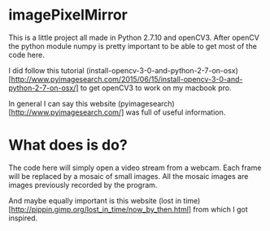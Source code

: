 # imagePixelMirror

This is a little project all made in Python 2.7.10 and openCV3. After openCV the python module numpy is pretty important to be able to get most of the code here.

I did follow this tutorial  (install-opencv-3-0-and-python-2-7-on-osx)[http://www.pyimagesearch.com/2015/06/15/install-opencv-3-0-and-python-2-7-on-osx/] to get openCV3 to work on my macbook pro. 

In general I can say this website (pyimagesearch)[http://www.pyimagesearch.com/] was full of useful information.

# What does is do?
The code here will simply open a video stream from a webcam. Each frame will be replaced by a mosaic of small images. All the mosaic images are images previously recorded by the program.

And maybe equally important is this website (lost in time)[http://pippin.gimp.org/lost_in_time/now_by_then.html] from which I got inspired.